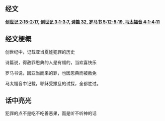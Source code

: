 ## 经文
[**创世记 2:15-2:17, 创世记 3:1-3:7, 诗篇 32, 罗马书 5:12-5:19, 马太福音 4:1-4:11**](https://www.biblegateway.com/passage/?search=Genesis+2%3A15-17%3B+3%3A1-7%3BPsalm+32%3BRomans+5%3A12-19%3BMatthew+4%3A1-11&version=CUVMPS)

## 经文梗概

创世纪中，记载亚当夏娃犯罪的历史

诗篇说，得赦罪恩典的人是有福的，当欢喜快乐

罗马书说，因亚当而来的罪，也因恩典而被赦免

马太福音中记载，耶稣受撒旦的试探，全都胜过。


## 话中亮光

犯罪的点不是吃不吃善恶果，而是听不听神的话

